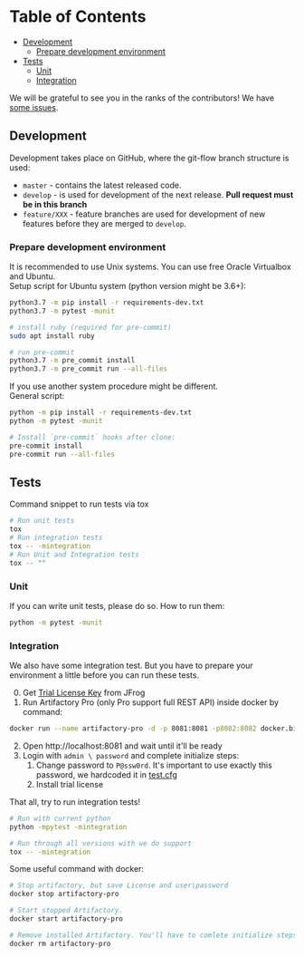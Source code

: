 # Table of Contents

<!-- toc -->

- [Development](#development)
  * [Prepare development environment](#prepare-development-environment)
- [Tests](#tests)
  * [Unit](#unit)
  * [Integration](#integration)

<!-- tocstop -->

We will be grateful to see you in the ranks of the contributors! We have [some issues](https://github.com/devopshq/artifactory/issues).

## Development
Development takes place on GitHub, where the git-flow branch structure is used:

* ``master`` - contains the latest released code.
* ``develop`` - is used for development of the next release. **Pull request must be in this branch**
* ``feature/XXX`` - feature branches are used for development of new features before they are merged to ``develop``.

### Prepare development environment
It is recommended to use Unix systems. You can use free Oracle Virtualbox and Ubuntu.  
Setup script for Ubuntu system (python version might be 3.6+):
```bash
python3.7 -m pip install -r requirements-dev.txt
python3.7 -m pytest -munit

# install ruby (required for pre-commit)
sudo apt install ruby

# run pre-commit
python3.7 -m pre_commit install
python3.7 -m pre_commit run --all-files
```

If you use another system procedure might be different.  
General script:
```bash
python -m pip install -r requirements-dev.txt
python -m pytest -munit

# Install `pre-commit` hooks after clone:
pre-commit install
pre-commit run --all-files
```

## Tests
Command snippet to run tests via tox
```bash
# Run unit tests
tox
# Run integration tests
tox -- -mintegration
# Run Unit and Integration tests
tox -- ""
```

### Unit
If you can write unit tests, please do so. How to run them:
```bash
python -m pytest -munit
```

### Integration
We also have some integration test. But you have to prepare your environment a little before you can run these tests.

0. Get [Trial License Key](https://jfrog.com/artifactory/free-trial/) from JFrog
1. Run Artifactory Pro (only Pro support full REST API) inside docker by command: 
```bash
docker run --name artifactory-pro -d -p 8081:8081 -p8082:8082 docker.bintray.io/jfrog/artifactory-pro
```
2. Open http://localhost:8081 and wait until it'll be ready
3. Login with `admin \ password` and complete initialize steps:
   1. Change password to `P@ssw0rd`. It's important to use exactly this password, we hardcoded it in [test.cfg](../tests/test.cfg)
   2. Install trial license
   
That all, try to run integration tests!
```bash
# Run with current python
python -mpytest -mintegration

# Run through all versions with we do support
tox -- -mintegration
```

Some useful command with docker:
```bash
# Stop artifactory, but save License and user\password
docker stop artifactory-pro

# Start stopped Artifactory. 
docker start artifactory-pro

# Remove installed Artifactory. You'll have to comlete initialize steps again!
docker rm artifactory-pro
```



